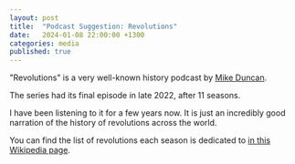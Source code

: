 ```yaml
---
layout: post
title:  "Podcast Suggestion: Revolutions"
date:   2024-01-08 22:00:00 +1300
categories: media
published: true
---
```


"Revolutions" is a very well-known history podcast by [Mike Duncan][wikipedia-mike-duncan].

The series had its final episode in late 2022, after 11 seasons.

I have been listening to it for a few years now. It is just an incredibly good narration of the history of revolutions across the world.

You can find the list of revolutions each season is dedicated to [in this Wikipedia page][wikipedia-revolutions-seasons].

[wikipedia-mike-duncan]: https://en.wikipedia.org/wiki/Mike_Duncan_(podcaster)
[wikipedia-revolutions-seasons]: https://en.wikipedia.org/wiki/Mike_Duncan_(podcaster)#Seasons_of_Revolutions
